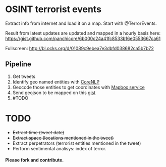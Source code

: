 # OSINT terrorist events
Extract info from internet and load it on a map. Start with @TerrorEvents.

Result from latest updates are updated and mapped in a hourly basis here: https://gist.github.com/panchicore/6b000c24a41fc8533b16e0553667ca61

Fullscreen: http://bl.ocks.org/d/01089c9ebea7e3dbfd038682ca5b7b72


## Pipeline
1. Get tweets
2. Identify geo named entities with [CoreNLP](https://stanfordnlp.github.io/CoreNLP/index.html)
3. Geocode those entities to get coordinates with [Mapbox service](https://www.mapbox.com/api-documentation/#geocoding)
4. Send geojson to be mapped on this [gist](https://gist.github.com/panchicore/6b000c24a41fc8533b16e0553667ca61)
5. #TODO

# TODO
- ~~Extract time (tweet date)~~
- ~~Extract space (locations mentioned in the tweet)~~
- Extract perpetrators (terrorist entities mentioned in the tweet)
- Perform sentimental analisys: index of terror.

#### Please fork and contribute.